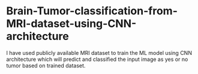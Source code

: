 # Brain-Tumor-classification-from-MRI-dataset-using-CNN-architecture
I have used publicly available MRI dataset to train the ML model using CNN architecture which will predict and classified the input image as yes or no tumor based on trained dataset.

